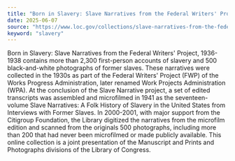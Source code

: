 ```yaml
---
title: "Born in Slavery: Slave Narratives from the Federal Writers' Project, 1936-1938"
date: 2025-06-07
source: "https://www.loc.gov/collections/slave-narratives-from-the-federal-writers-project-1936-to-1938/about-this-collection/"
keyword: "slavery"
---
```


Born in Slavery: Slave Narratives from the Federal Writers' Project, 1936-1938 contains more than 2,300 first-person accounts of slavery and 500 black-and-white photographs of former slaves. These narratives were collected in the 1930s as part of the Federal Writers' Project (FWP) of the Works Progress Administration, later renamed Work Projects Administration (WPA). At the conclusion of the Slave Narrative project, a set of edited transcripts was assembled and microfilmed in 1941 as the seventeen-volume Slave Narratives: A Folk History of Slavery in the United States from Interviews with Former Slaves. In 2000-2001, with major support from the Citigroup Foundation, the Library digitized the narratives from the microfilm edition and scanned from the originals 500 photographs, including more than 200 that had never been microfilmed or made publicly available. This online collection is a joint presentation of the Manuscript and Prints and Photographs divisions of the Library of Congress.

